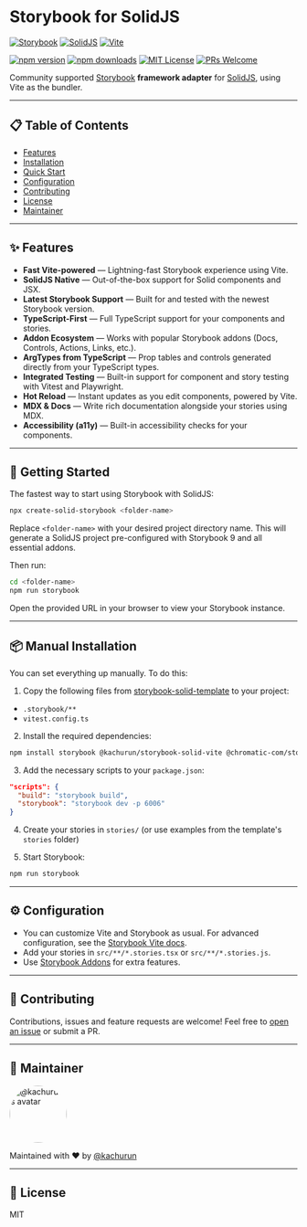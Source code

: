 # Storybook for SolidJS

[![Storybook](https://img.shields.io/badge/Storybook-FF4785?style=flat-square&logo=storybook&logoColor=white)](https://storybook.js.org)
[![SolidJS](https://img.shields.io/badge/SolidJS-2C4F7C?style=flat-square&logo=solid&logoColor=white)](https://solidjs.com)
[![Vite](https://img.shields.io/badge/Vite-646CFF?style=flat-square&logo=vite&logoColor=white)](https://vitejs.dev)

[![npm version](https://img.shields.io/npm/v/@kachurun/storybook-solid-vite?style=flat-square)](https://www.npmjs.com/package/@kachurun/storybook-solid-vite)
[![npm downloads](https://img.shields.io/npm/dw/@kachurun/storybook-solid-vite?style=flat-square)](https://www.npmjs.com/package/@kachurun/storybook-solid-vite)
[![MIT License](https://img.shields.io/badge/license-MIT-blue.svg?style=flat-square)](./LICENSE)
[![PRs Welcome](https://img.shields.io/badge/PRs-welcome-brightgreen.svg?style=flat-square)](https://github.com/solidjs-community/storybook/pulls)


Community supported [Storybook](https://storybook.js.org/) **framework adapter** for [SolidJS](https://solidjs.com/), using Vite as the bundler.

---

## 📋 Table of Contents

- [Features](#features)
- [Installation](#installation)
- [Quick Start](#quick-start)
- [Configuration](#configuration)
- [Contributing](#contributing)
- [License](#license)
- [Maintainer](#maintainer)

---

## ✨ Features

- **Fast Vite-powered** — Lightning-fast Storybook experience using Vite.
- **SolidJS Native** — Out-of-the-box support for Solid components and JSX.
- **Latest Storybook Support** — Built for and tested with the newest Storybook version.
- **TypeScript-First** — Full TypeScript support for your components and stories.
- **Addon Ecosystem** — Works with popular Storybook addons (Docs, Controls, Actions, Links, etc.).
- **ArgTypes from TypeScript** — Prop tables and controls generated directly from your TypeScript types.
- **Integrated Testing** — Built-in support for component and story testing with Vitest and Playwright.
- **Hot Reload** — Instant updates as you edit components, powered by Vite.
- **MDX & Docs** — Write rich documentation alongside your stories using MDX.
- **Accessibility (a11y)** — Built-in accessibility checks for your components.

---


## 🚀 Getting Started

The fastest way to start using Storybook with SolidJS:

```bash
npx create-solid-storybook <folder-name>
```

Replace `<folder-name>` with your desired project directory name. This will generate a SolidJS project pre-configured with Storybook 9 and all essential addons.

Then run:

```bash
cd <folder-name>
npm run storybook
```

Open the provided URL in your browser to view your Storybook instance.

---

## 📦 Manual Installation
You can set everything up manually.
To do this:
1. Copy the following files from [storybook-solid-template](https://github.com/kachurun/create-solid-storybook/tree/main/packages/storybook-solid-template) to your project:

- `.storybook/**`
- `vitest.config.ts`

2. Install the required dependencies:

```bash
npm install storybook @kachurun/storybook-solid-vite @chromatic-com/storybook @storybook/addon-onboarding @storybook/addon-docs @storybook/addon-a11y @storybook/addon-links @storybook/addon-vitest @vitest/coverage-v8 playwright vitest @vitest/browser
```

3. Add the necessary scripts to your `package.json`:

```json
"scripts": {
  "build": "storybook build",
  "storybook": "storybook dev -p 6006"
}
```

4. Create your stories in `stories/` (or use examples from the template's `stories` folder)

5. Start Storybook:

```bash
npm run storybook
```

---

## ⚙️ Configuration

- You can customize Vite and Storybook as usual. For advanced configuration, see the [Storybook Vite docs](https://storybook.js.org/docs/builders/vite).
- Add your stories in `src/**/*.stories.tsx` or `src/**/*.stories.js`.
- Use [Storybook Addons](https://storybook.js.org/addons) for extra features.

---

## 🤝 Contributing

Contributions, issues and feature requests are welcome! Feel free to [open an issue](https://github.com/solidjs-community/storybook/issues) or submit a PR.

---

## 👤 Maintainer

<img src="https://github.com/kachurun.png" width="100" height="100" alt="@kachurun's avatar" style="border-radius: 50%;">

Maintained with ❤️ by [@kachurun](https://github.com/kachurun)

---

## 📖 License

MIT
